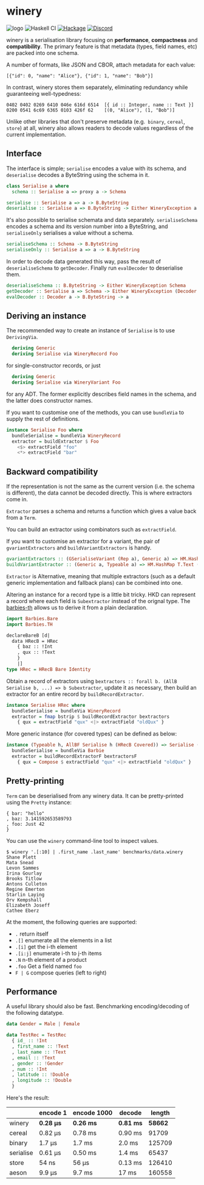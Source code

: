 # winery

![logo](https://github.com/fumieval/winery/blob/master/art/logo256px.png?raw=true)
![Haskell CI](https://github.com/fumieval/winery/workflows/Haskell%20CI/badge.svg)
[![Hackage](https://img.shields.io/hackage/v/winery.svg)](https://hackage.haskell.org/package/winery)
[![Discord](https://img.shields.io/discord/664807830116892674?color=%237095ec&label=Discord&style=plastic)](https://discord.gg/DG93Tgs)

winery is a serialisation library focusing on __performance__, __compactness__
and __compatibility__. The primary feature is that metadata (types, field names,
etc) are packed into one schema.

A number of formats, like JSON and CBOR, attach metadata for each value:

`[{"id": 0, "name": "Alice"}, {"id": 1, "name": "Bob"}]`

In contrast, winery stores them separately, eliminating redundancy while
guaranteeing well-typedness:

```
0402 0402 0269 6410 046e 616d 6514  [{ id :: Integer, name :: Text }]
0200 0541 6c69 6365 0103 426f 62    [(0, "Alice"), (1, "Bob")]
```

Unlike other libraries that don't preserve metadata (e.g.` binary`, `cereal`, `store`) at all, winery also
allows readers to decode values regardless of the current implementation.

## Interface

The interface is simple; `serialise` encodes a value with its schema, and
`deserialise` decodes a ByteString using the schema in it.

```haskell
class Serialise a where
  schema :: Serialise a => proxy a -> Schema

serialise :: Serialise a => a -> B.ByteString
deserialise :: Serialise a => B.ByteString -> Either WineryException a
```

It's also possible to serialise schemata and data separately. `serialiseSchema`
encodes a schema and its version number into a ByteString, and
`serialiseOnly` serialises a value without a schema.

```haskell
serialiseSchema :: Schema -> B.ByteString
serialiseOnly :: Serialise a => a -> B.ByteString
```

In order to decode data generated this way, pass the result of `deserialiseSchema`
to `getDecoder`. Finally run `evalDecoder` to deserialise them.

```haskell
deserialiseSchema :: B.ByteString -> Either WineryException Schema
getDecoder :: Serialise a => Schema -> Either WineryException (Decoder a)
evalDecoder :: Decoder a -> B.ByteString -> a
```

## Deriving an instance

The recommended way to create an instance of `Serialise` is to use `DerivingVia`.

```haskell
  deriving Generic
  deriving Serialise via WineryRecord Foo
```

for single-constructor records, or just

```haskell
  deriving Generic
  deriving Serialise via WineryVariant Foo
```

for any ADT. The former explicitly describes field names in the schema, and the
latter does constructor names.

If you want to customise one of the methods, you can use `bundleVia` to supply the rest of definitions.

```haskell
instance Serialise Foo where
  bundleSerialise = bundleVia WineryRecord
  extractor = buildExtractor $ Foo
    <$> extractField "foo"
    <*> extractField "bar"
```

## Backward compatibility

If the representation is not the same as the current version (i.e. the schema
 is different), the data cannot be decoded directly. This is where extractors
come in.

`Extractor` parses a schema and returns a function which gives a value back from
a `Term`.

You can build an extractor using combinators such as `extractField`.

If you want to customise an extractor for a variant, the pair of `gvariantExtractors` and `buildVariantExtractors` is handy.

```haskell
gvariantExtractors :: (GSerialiseVariant (Rep a), Generic a) => HM.HashMap T.Text (Extractor a)
buildVariantExtractor :: (Generic a, Typeable a) => HM.HashMap T.Text (Extractor a) -> Extractor a
```

`Extractor` is Alternative, meaning that multiple extractors (such as a default
generic implementation and fallback plans) can be combined into one.

Altering an instance for a record type is a little bit tricky.
HKD can represent a record where each field is `Subextractor` instead of the orignal type.
The [barbies-th](http://hackage.haskell.org/package/barbies-th) allows us to derive it from a plain declaration.

```haskell
import Barbies.Bare
import Barbies.TH

declareBareB [d|
  data HRecB = HRec
    { baz :: !Int
    , qux :: !Text
    }
    |]
type HRec = HRecB Bare Identity
```

Obtain a record of extractors using `bextractors :: forall b. (AllB Serialise b, ...) => b Subextractor`, update it as necessary,
then build an extractor for an entire record by `buildRecordExtractor`.

```haskell
instance Serialise HRec where
  bundleSerialise = bundleVia WineryRecord
  extractor = fmap bstrip $ buildRecordExtractor bextractors
    { qux = extractField "qux" <|> extractField "oldQux" }
```

More generic instance (for covered types) can be defined as below:

```haskell
instance (Typeable h, AllBF Serialise h (HRecB Covered)) => Serialise (HRecB Covered h) where
  bundleSerialise = bundleVia Barbie
  extractor = buildRecordExtractorF bextractorsF
    { qux = Compose $ extractField "qux" <|> extractField "oldQux" }
```

## Pretty-printing

`Term` can be deserialised from any winery data. It can be pretty-printed using the `Pretty` instance:

```
{ bar: "hello"
, baz: 3.141592653589793
, foo: Just 42
}
```

You can use the `winery` command-line tool to inspect values.

```
$ winery '.[:10] | .first_name .last_name' benchmarks/data.winery
Shane Plett
Mata Snead
Levon Sammes
Irina Gourlay
Brooks Titlow
Antons Culleton
Regine Emerton
Starlin Laying
Orv Kempshall
Elizabeth Joseff
Cathee Eberz
```

At the moment, the following queries are supported:

* `.` return itself
* `.[]` enumerate all the elements in a list
* `.[i]` get the i-th element
* `.[i:j]` enumerate i-th to j-th items
* `.N` n-th element of a product
* `.foo` Get a field named `foo`
* `F | G` compose queries (left to right)

## Performance

A useful library should also be fast. Benchmarking encoding/decoding of the
following datatype.

```haskell
data Gender = Male | Female

data TestRec = TestRec
  { id_ :: !Int
  , first_name :: !Text
  , last_name :: !Text
  , email :: !Text
  , gender :: !Gender
  , num :: !Int
  , latitude :: !Double
  , longitude :: !Double
  }
```

Here's the result:

|           | encode 1 | encode 1000 | decode  | length  |
|-----------|----------|-------------|---------| ------- |
| winery    | __0.28 μs__  | __0.26 ms__ | __0.81 ms__ | __58662__ |
| cereal    | 0.82 μs  | 0.78 ms     | 0.90 ms | 91709  |
| binary    | 1.7 μs   | 1.7 ms      | 2.0 ms  | 125709 |
| serialise | 0.61 μs  | 0.50 ms     | 1.4 ms  | 65437  |
| store     | 54 ns    | 56 μs       | 0.13 ms | 126410 |
| aeson     | 9.9 μs   | 9.7 ms      | 17 ms   | 160558 |
